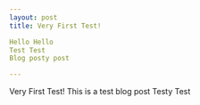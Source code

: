 ```yaml
---
layout: post
title: Very First Test!

Hello Hello
Test Test
Blog posty post 

---
```

Very First Test!
This is a test blog post
Testy Test 
